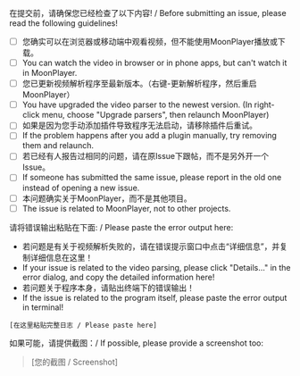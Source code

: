 在提交前，请确保您已经检查了以下内容! / Before submitting an issue, please read the following guidelines!

- [ ] 您确实可以在浏览器或移动端中观看视频，但不能使用MoonPlayer播放或下载。
- [ ] You can watch the video in browser or in phone apps, but can't watch it in MoonPlayer.
- [ ] 您已更新视频解析程序至最新版本。（右键-更新解析程序，然后重启MoonPlayer）
- [ ] You have upgraded the video parser to the newest version. (In right-click menu, choose "Upgrade parsers", then relaunch MoonPlayer)
- [ ] 如果是因为您手动添加插件导致程序无法启动，请移除插件后重试。
- [ ] If the problem happens after you add a plugin manually, try removing them and relaunch.
- [ ] 若已经有人报告过相同的问题，请在原Issue下跟帖，而不是另外开一个Issue。
- [ ] If someone has submitted the same issue, please report in the old one instead of opening a new issue.
- [ ] 本问题确实关于MoonPlayer，而不是其他项目。
- [ ] The issue is related to MoonPlayer, not to other projects.

请将错误输出粘贴在下面: / Please paste the error output here:
 * 若问题是有关于视频解析失败的，请在错误提示窗口中点击“详细信息”，并复制详细信息在这里！
 * If your issue is related to the video parsing, please click "Details..." in the error dialog, and copy the detailed information here!
 * 若问题关于程序本身，请贴出终端下的错误输出！
 * If the issue is related to the program itself, please paste the error output in terminal!

```
[在这里粘贴完整日志 / Please paste here]
```

如果可能，请提供截图：/ If possible, please provide a screenshot too:

> [您的截图 / Screenshot]
